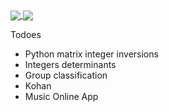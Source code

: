 <a href="https://github-readme-stats.vercel.app/api?username=CryptoCashCashoo&count_private=true&show_icons=true&theme=chartreuse-dark">
  <img align="center" src="https://github-readme-stats.vercel.app/api?username=CryptoCashCashoo&count_private=true&bg_color=30,e96443,904e95&title_color=fff&text_color=fff" />
</a>
<a href="https://github.com/CryptoCashCashoo">
  <img align="center" src="https://github-readme-stats.vercel.app/api/top-langs/?username=CryptoCashCashoo&bg_color=30,e96443,904e95&title_color=fff&text_color=fff&count_private=true" />
</a>


Todoes 
- Python matrix integer inversions
- Integers determinants
- Group classification
- Kohan
- Music Online App

<!--
**CryptoCashCashoo/CryptoCashCashoo** is a ✨ _special_ ✨ repository because its `README.md` (this file) appears on your GitHub profile.
Here are some ideas to get you started:
- 🔭 I’m currently working on ...
- 🌱 I’m currently learning ...
- 👯 I’m looking to collaborate on ...
- 🤔 I’m looking for help with ...
- 💬 Ask me about ...
- 📫 How to reach me: ...
- 😄 Pronouns: ...
- ⚡ Fun fact: ...
-->
